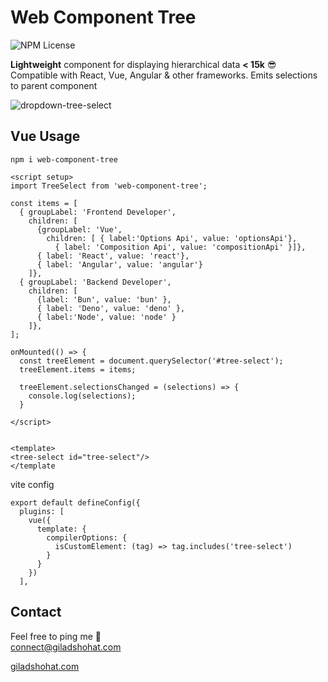 # Web Component Tree

![NPM License](https://img.shields.io/npm/l/vue-dropdown-tree-select)

**Lightweight** component for displaying hierarchical data **< 15k** 😎 <br>
Compatible with React, Vue, Angular & other frameworks. 
Emits selections to parent component

![dropdown-tree-select](https://github.com/gshohat/web-component-tree/assets/91323932/8966b5df-b556-42c5-89a6-728645c72500)



## Vue Usage

`npm i web-component-tree`

```
<script setup>
import TreeSelect from 'web-component-tree';

const items = [
  { groupLabel: 'Frontend Developer',
    children: [
      {groupLabel: 'Vue',
        children: [ { label:'Options Api', value: 'optionsApi'},
          { label: 'Composition Api', value: 'compositionApi' }]},
      { label: 'React', value: 'react'},
      { label: 'Angular', value: 'angular'}
    ]},
  { groupLabel: 'Backend Developer',
    children: [
      {label: 'Bun', value: 'bun' },
      { label: 'Deno', value: 'deno' },
      { label:'Node', value: 'node' }
    ]},
];

onMounted(() => {
  const treeElement = document.querySelector('#tree-select');
  treeElement.items = items;

  treeElement.selectionsChanged = (selections) => {
    console.log(selections);
  }

</script>


<template>
<tree-select id="tree-select"/>
</template
```

vite config
```
export default defineConfig({
  plugins: [
    vue({
      template: {
        compilerOptions: {
          isCustomElement: (tag) => tag.includes('tree-select')
        }
      }
    })
  ],
```

## Contact
Feel free to ping me 💫
<br>
connect@giladshohat.com

[giladshohat.com](https://giladshohat.com)

